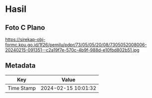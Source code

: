 # Hasil

## Foto C Plano

https://sirekap-obj-formc.kpu.go.id/1f26/pemilu/pdpr/73/05/05/20/08/7305052008006-20240215-091351--c2a19f7e-570c-4b9f-988d-e10fbd802b51.jpg


## Metadata

| Key        | Value               |
| ---------- | ------------------- |
| Time Stamp | 2024-02-15 10:01:32 |



